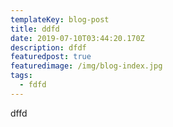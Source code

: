 ```yaml
---
templateKey: blog-post
title: ddfd
date: 2019-07-10T03:44:20.170Z
description: dfdf
featuredpost: true
featuredimage: /img/blog-index.jpg
tags:
  - fdfd
---
```

dffd